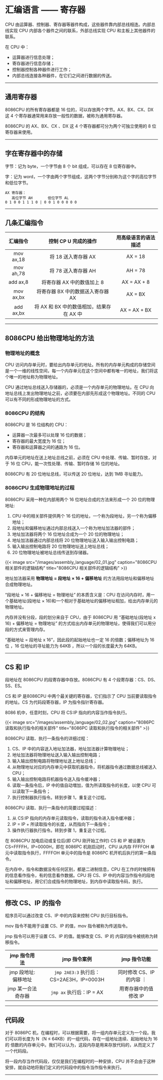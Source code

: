 # 汇编语言 —— 寄存器


CPU 由运算器、控制器、寄存器等器件构成，这些器件靠内部总线相连。内部总线实现 CPU 内部各个器件之间的联系，外部总线实现 CPU 和主板上其他器件的联系。

在 CPU 中：

- 运算器进行信息处理；
- 寄存器进行信息存储；
- 控制器控制各种器件进行工作；
- 内部总线连接各种器件，在它们之间进行数据的传送。

---

## 通用寄存器

8086CPU 的所有寄存器都是 16 位的，可以存放两个字节。AX、BX、CX、DX 这 4 个寄存器通常用来存放一般性的数据，被称为通用寄存器。

8086CPU 的 AX、BX、CX 、DX 这 4 个寄存器都可分为两个可独立使用的 8 位寄存器来使用。

---

## 字在寄存器中的存储

字节：记为 byte，一个字节由 8 个 bit 组成，可以存在 8 位寄存器中。

字：记为 word，一个字由两个字节组成，这两个字节分别称为这个字的高位字节和低位字节。

``` text
AX 寄存器：
   高位字节 AH       低位字节 AL
0 1 0 0 1 1 1 0 | 0 0 1 0 0 0 0 0
```

---

## 几条汇编指令

| 汇编指令 | 控制 CP U 完成的操作 | 用高级语言的语法描述 |
| :--: | :--: | :--: |
| mov ax,18 | 将 18 送入寄存器 AX | AX = 18 |
| mov ah,78 | 将 78 送入寄存器 AH | AH = 78 |
| add ax,8 | 将寄存器 AX 中的数值加上 8 | AX = AX + 8 |
| mov ax,bx | 将寄存器 BX 中的数据送入寄存器 AX | AX = BX |
| add ax,bx | 将 AX 和 BX 中的数值相加，结果存在 AX 中 | AX = AX + BX |

---

## 8086CPU 给出物理地址的方法

### 物理地址的概念

CPU 访问内存单元时，要给出内存单元的地址。所有的内存单元构成的存储空间是一个一维的线性空间，每一个内存单元在这个空间中都有唯一的地址，我们将这个唯一的地址称为物理地址。

CPU 通过地址总线送入存储器的，必须是一个内存单元的物理地址。在 CPU 向地址总线上发出物理地址之前，必须要在内部先形成这个物理地址。不同的 CPU 可以有不同的形成物理地址的方式。

### 8086CPU 的结构

8086CPU 是 16 位结构的 CPU：

- 运算器一次最多可以处理 16 位的数据；
- 寄存器的最大宽度为 16 位；
- 寄存器和运算器之间的通路为 16 位。

内存单元的地址在送上地址总线之前，必须在 CPU 中处理、传输、暂时存放，对于 16 位 CPU，能一次性处理、传输、暂时存储 16 位的地址。

8086CPU 有 20 位地址总线，可以传送 20 位地址，达到 1MB 寻址能力。

### 8086CPU 生成物理地址的过程

8086CPU 采用一种在内部用两个 16 位地址合成的方法来形成一个 20 位的物理地址:

1. CPU 中的相关部件提供两个 16 位的地址，一个称为段地址，另一个称为偏移地址；
2. 段地址和偏移地址通过内部总线送入一个称为地址加法器的部件；
3. 地址加法器将两个 16 位地址合成为一个 20 位的物理地址；
4. 地址加法器通过内部总线将 20 位物理地址送入输入输出控制电路；
5. 输入输出控制电路将 20 位物理地址送上地址总线；
6. 20 位物理地址被地址总线传送到存储器。

{{< image src="/images/assembly_language/02_01.jpg" caption="8086CPU 相关部件的逻辑结构" title="8086CPU 相关部件的逻辑结构" >}}

地址加法器采用 **物理地址 = 段地址 × 16 + 偏移地址** 的方法用段地址和偏移地址合成物理地址。

“段地址 × 16 + 偏移地址 = 物理地址” 的本质含义是：CPU 在访问内存时，用一个基础地址(段地址 × 16)和一个相对于基础地址的偏移地址相加，给出内存单元的物理地址。

内存并没有分段，段的划分来自于 CPU，由于 8086CPU 用 “基础地址(段地址 x 16) + 偏移地址 = 物理地址” 的方式给出内存单元的物理地址，使得我们可以用分段的方式来管理内存。

“基础地址 = 段地址 x 16”，因此段的起始地址也一定 16 的倍数；偏移地址为 16 位 ，16 位地址的寻址能力为 64KB ，所以一个段的长度最大为 64KB。

---

## CS 和 IP

段地址在 8086CPU 的段寄存器中存放。8086CPU 有 4 个段寄存器：CS、DS、SS、ES。

CS 和 IP 是8086CPU 中两个最关键的寄存器，它们指示了 CPU 当前要读取指令的地址。CS 为代码段寄存器，IP 为指令指针寄存器。

8086 机中，任意时刻，CPU 将 CS:IP 指向的内容当作指令执行。

{{< image src="/images/assembly_language/02_02.jpg" caption="8086PC 读取和执行指令的相关部件" title="8086PC 读取和执行指令的相关部件" >}}

8086CPU 读取、执行一条指令的详细过程：

1. CS、IP 中的内容送入地址加法器，地址加法器计算物理地址；
2. 地址加法器将物理地址送入输入输出控制电路；
3. 输入输出控制电路将物理地址送上地址总线；
4. 从物理地址对应的内存单元中获取机器指令，将机器指令通过数据总线被送入 CPU；
5. 输入输出控制电路将机器指令送入指令缓冲器；
6. 读取一条指令后，IP 中的值自动増加，值为所读取指令的长度，以使 CPU 可以读取下一条指令；
7. 执行控制器执行指令。转到步骤 1，重复这个过程。

8086CPU 读取、执行一条指令的简要过程描述：

1. 从 CS:IP 指向的内存单元读取指令，读取的指令进入指令缓冲器；
2. IP = IP + 所读取指令的长度，从而指向下一条指令；
3. 操作执行器执行指令。转到步骤 1，重复这个过程。

在 8086CPU 加电启动或复位后(即 CPU 刚开始工作时) CS 和 IP 被设置为 CS=FFFFH，IP=0000H，即在 8086PC 机刚启动时，CPU 从内存 FFFFOH 单元中读取指令执行，FFFFOH 单元中的指令是 8086PC 机开机后执行的第一条指令。

在内存中，指令和数据没有任何区别，都是二进制信息，CPU 在工作的时候把有的信息看作指令，有的信息看作数据。CPU 将 CS、IP 中的内容当作指令的段地址和偏移地址，用它们合成指令的物理地址，到内存中读取指令码，执行。

---

## 修改 CS、IP 的指令

程序员可以通过改变 CS、IP 中的内容来控制 CPU 执行目标指令。

mov 指令不能用于设置 CS、IP 的值，mov 指令被称为传送指令。

jmp 指令可以用于设置 CS、IP 的值。能够改变 CS、IP 的 内容的指令被统称为转移指令。

| jmp 指令用法 | jmp 指令案例 | jmp 指令功能 |
| :--: | :--: | :--: |
| jmp 段地址:偏移地址 | `jmp 2AE3:3` 执行后：CS=2AE3H，IP=0003H | 同时修改 CS、IP 的内容 ｜
| jmp 某一合法奇存器 | `jmp ax` 执行后：IP = AX | 用寄存器中的值修改 IP |

---

## 代码段

对于 8086PC 机，在编程时，可以根据需要，将一组内存单元定义为一个段。我们可以将长度为 N（N ≤ 64KB）的一组代码，存在一组地址连续、起始地址为 16 的 倍数的内存单元中。我们可以认为，这段内存是用来存放代码的，从而定义了一个代码段。

将一段内存当作代码段，仅仅是我们在编程时的一种安排，CPU 并不会由于这种安排，就自动地将我们定义的代码段中的指令当作指令来执行。

---

